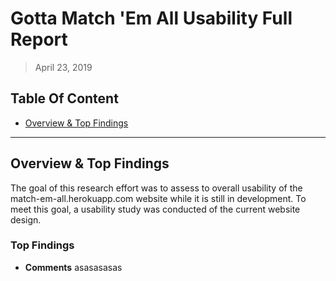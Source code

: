 # Gotta Match 'Em All Usability Full Report

> April 23, 2019

## Table Of Content

* [Overview & Top Findings]()

-----------

## Overview & Top Findings

The goal of this research effort was to assess to overall usability of the match-em-all.herokuapp.com website while it is still in development. To meet this goal, a usability study was conducted of the current website design.

### Top Findings

* **Comments**
asasasasas
